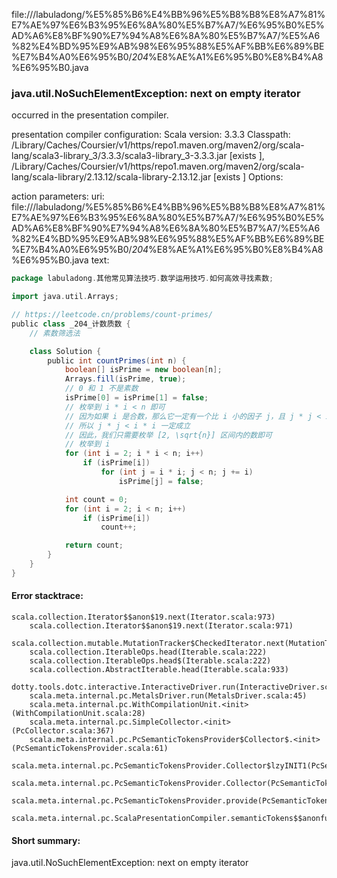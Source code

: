 file://<WORKSPACE>/labuladong/%E5%85%B6%E4%BB%96%E5%B8%B8%E8%A7%81%E7%AE%97%E6%B3%95%E6%8A%80%E5%B7%A7/%E6%95%B0%E5%AD%A6%E8%BF%90%E7%94%A8%E6%8A%80%E5%B7%A7/%E5%A6%82%E4%BD%95%E9%AB%98%E6%95%88%E5%AF%BB%E6%89%BE%E7%B4%A0%E6%95%B0/_204_%E8%AE%A1%E6%95%B0%E8%B4%A8%E6%95%B0.java
### java.util.NoSuchElementException: next on empty iterator

occurred in the presentation compiler.

presentation compiler configuration:
Scala version: 3.3.3
Classpath:
<HOME>/Library/Caches/Coursier/v1/https/repo1.maven.org/maven2/org/scala-lang/scala3-library_3/3.3.3/scala3-library_3-3.3.3.jar [exists ], <HOME>/Library/Caches/Coursier/v1/https/repo1.maven.org/maven2/org/scala-lang/scala-library/2.13.12/scala-library-2.13.12.jar [exists ]
Options:



action parameters:
uri: file://<WORKSPACE>/labuladong/%E5%85%B6%E4%BB%96%E5%B8%B8%E8%A7%81%E7%AE%97%E6%B3%95%E6%8A%80%E5%B7%A7/%E6%95%B0%E5%AD%A6%E8%BF%90%E7%94%A8%E6%8A%80%E5%B7%A7/%E5%A6%82%E4%BD%95%E9%AB%98%E6%95%88%E5%AF%BB%E6%89%BE%E7%B4%A0%E6%95%B0/_204_%E8%AE%A1%E6%95%B0%E8%B4%A8%E6%95%B0.java
text:
```scala
package labuladong.其他常见算法技巧.数学运用技巧.如何高效寻找素数;

import java.util.Arrays;

// https://leetcode.cn/problems/count-primes/
public class _204_计数质数 {
    // 素数筛选法

    class Solution {
        public int countPrimes(int n) {
            boolean[] isPrime = new boolean[n];
            Arrays.fill(isPrime, true);
            // 0 和 1 不是素数
            isPrime[0] = isPrime[1] = false;
            // 枚举到 i * i < n 即可
            // 因为如果 i 是合数，那么它一定有一个比 i 小的因子 j，且 j * j < i
            // 所以 j * j < i * i 一定成立
            // 因此，我们只需要枚举 [2, \sqrt{n}] 区间内的数即可
            // 枚举到 i 
            for (int i = 2; i * i < n; i++)
                if (isPrime[i])
                    for (int j = i * i; j < n; j += i)
                        isPrime[j] = false;

            int count = 0;
            for (int i = 2; i < n; i++)
                if (isPrime[i])
                    count++;

            return count;
        }
    }
}

```



#### Error stacktrace:

```
scala.collection.Iterator$$anon$19.next(Iterator.scala:973)
	scala.collection.Iterator$$anon$19.next(Iterator.scala:971)
	scala.collection.mutable.MutationTracker$CheckedIterator.next(MutationTracker.scala:76)
	scala.collection.IterableOps.head(Iterable.scala:222)
	scala.collection.IterableOps.head$(Iterable.scala:222)
	scala.collection.AbstractIterable.head(Iterable.scala:933)
	dotty.tools.dotc.interactive.InteractiveDriver.run(InteractiveDriver.scala:168)
	scala.meta.internal.pc.MetalsDriver.run(MetalsDriver.scala:45)
	scala.meta.internal.pc.WithCompilationUnit.<init>(WithCompilationUnit.scala:28)
	scala.meta.internal.pc.SimpleCollector.<init>(PcCollector.scala:367)
	scala.meta.internal.pc.PcSemanticTokensProvider$Collector$.<init>(PcSemanticTokensProvider.scala:61)
	scala.meta.internal.pc.PcSemanticTokensProvider.Collector$lzyINIT1(PcSemanticTokensProvider.scala:61)
	scala.meta.internal.pc.PcSemanticTokensProvider.Collector(PcSemanticTokensProvider.scala:61)
	scala.meta.internal.pc.PcSemanticTokensProvider.provide(PcSemanticTokensProvider.scala:90)
	scala.meta.internal.pc.ScalaPresentationCompiler.semanticTokens$$anonfun$1(ScalaPresentationCompiler.scala:111)
```
#### Short summary: 

java.util.NoSuchElementException: next on empty iterator